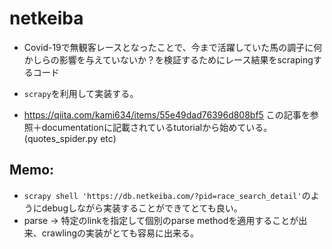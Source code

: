 # netkeiba

- Covid-19で無観客レースとなったことで、今まで活躍していた馬の調子に何かしらの影響を与えていないか？を検証するためにレース結果をscrapingするコード

- ```scrapy```を利用して実装する。

- https://qiita.com/kami634/items/55e49dad76396d808bf5
  この記事を参照＋documentationに記載されているtutorialから始めている。(quotes_spider.py etc)



## Memo:

- ```scrapy shell 'https://db.netkeiba.com/?pid=race_search_detail'```のようにdebugしながら実装することができてとても良い。
- parse -> 特定のlinkを指定して個別のparse methodを適用することが出来、crawlingの実装がとても容易に出来る。
